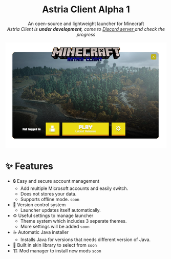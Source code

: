 <h1 align="center">Astria Client Alpha 1</h1>
<p align="center">
An open-source and lightweight launcher for Minecraft<br>
<em>Astria Client is <b align="center">under development</b>, come to <a href="https://discord.gg/qM4C48tf">
Discord server
</a> and check the progress</em>
<br><br>
<img src="astria-alpha-1.png" width="768px" align="center">


<h1>✨ Features</h1>
</p>

* 🔒 Easy and secure account management
  * Add multiple Microsoft accounts and easily switch.
  * Does not stores your data.
  * Supports offline mode. `soon`
* 📂 Version control system
  * Launcher updates itself automatically.
* ⚙️ Useful settings to manage launcher
	* Theme system which includes 3 seperate themes.
  * More settings will be added `soon`
* ☕ Automatic Java installer
  * Installs Java for versions that needs different version of Java.
* 🎨 Built in skin library to select from `soon`
* 🏗️ Mod manager to install new mods  `soon`
